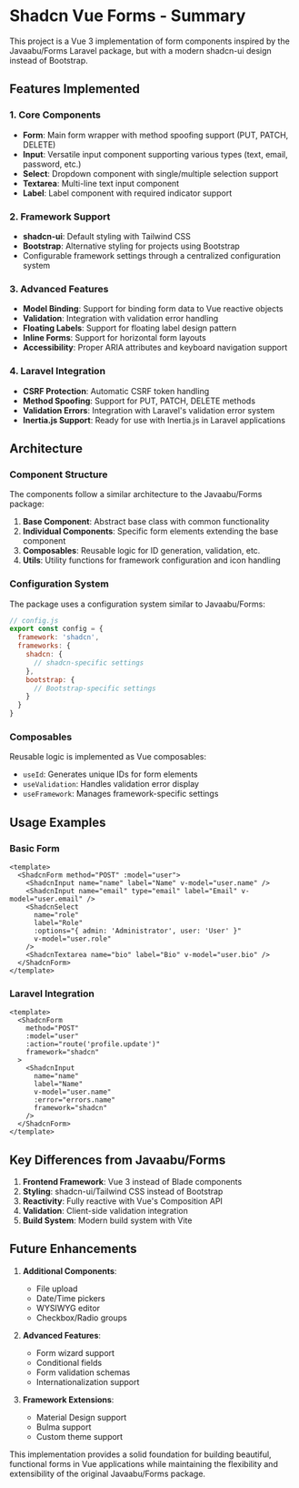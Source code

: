 # Shadcn Vue Forms - Summary

This project is a Vue 3 implementation of form components inspired by the Javaabu/Forms Laravel package, but with a modern shadcn-ui design instead of Bootstrap.

## Features Implemented

### 1. Core Components
- **Form**: Main form wrapper with method spoofing support (PUT, PATCH, DELETE)
- **Input**: Versatile input component supporting various types (text, email, password, etc.)
- **Select**: Dropdown component with single/multiple selection support
- **Textarea**: Multi-line text input component
- **Label**: Label component with required indicator support

### 2. Framework Support
- **shadcn-ui**: Default styling with Tailwind CSS
- **Bootstrap**: Alternative styling for projects using Bootstrap
- Configurable framework settings through a centralized configuration system

### 3. Advanced Features
- **Model Binding**: Support for binding form data to Vue reactive objects
- **Validation**: Integration with validation error handling
- **Floating Labels**: Support for floating label design pattern
- **Inline Forms**: Support for horizontal form layouts
- **Accessibility**: Proper ARIA attributes and keyboard navigation support

### 4. Laravel Integration
- **CSRF Protection**: Automatic CSRF token handling
- **Method Spoofing**: Support for PUT, PATCH, DELETE methods
- **Validation Errors**: Integration with Laravel's validation error system
- **Inertia.js Support**: Ready for use with Inertia.js in Laravel applications

## Architecture

### Component Structure
The components follow a similar architecture to the Javaabu/Forms package:

1. **Base Component**: Abstract base class with common functionality
2. **Individual Components**: Specific form elements extending the base component
3. **Composables**: Reusable logic for ID generation, validation, etc.
4. **Utils**: Utility functions for framework configuration and icon handling

### Configuration System
The package uses a configuration system similar to Javaabu/Forms:

```javascript
// config.js
export const config = {
  framework: 'shadcn',
  frameworks: {
    shadcn: {
      // shadcn-specific settings
    },
    bootstrap: {
      // Bootstrap-specific settings
    }
  }
}
```

### Composables
Reusable logic is implemented as Vue composables:

- `useId`: Generates unique IDs for form elements
- `useValidation`: Handles validation error display
- `useFramework`: Manages framework-specific settings

## Usage Examples

### Basic Form
```vue
<template>
  <ShadcnForm method="POST" :model="user">
    <ShadcnInput name="name" label="Name" v-model="user.name" />
    <ShadcnInput name="email" type="email" label="Email" v-model="user.email" />
    <ShadcnSelect 
      name="role" 
      label="Role" 
      :options="{ admin: 'Administrator', user: 'User' }" 
      v-model="user.role" 
    />
    <ShadcnTextarea name="bio" label="Bio" v-model="user.bio" />
  </ShadcnForm>
</template>
```

### Laravel Integration
```vue
<template>
  <ShadcnForm 
    method="POST" 
    :model="user" 
    :action="route('profile.update')"
    framework="shadcn"
  >
    <ShadcnInput 
      name="name" 
      label="Name" 
      v-model="user.name" 
      :error="errors.name"
      framework="shadcn"
    />
  </ShadcnForm>
</template>
```

## Key Differences from Javaabu/Forms

1. **Frontend Framework**: Vue 3 instead of Blade components
2. **Styling**: shadcn-ui/Tailwind CSS instead of Bootstrap
3. **Reactivity**: Fully reactive with Vue's Composition API
4. **Validation**: Client-side validation integration
5. **Build System**: Modern build system with Vite

## Future Enhancements

1. **Additional Components**: 
   - File upload
   - Date/Time pickers
   - WYSIWYG editor
   - Checkbox/Radio groups

2. **Advanced Features**:
   - Form wizard support
   - Conditional fields
   - Form validation schemas
   - Internationalization support

3. **Framework Extensions**:
   - Material Design support
   - Bulma support
   - Custom theme support

This implementation provides a solid foundation for building beautiful, functional forms in Vue applications while maintaining the flexibility and extensibility of the original Javaabu/Forms package.